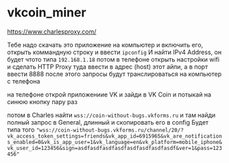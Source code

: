 # vkcoin_miner

https://www.charlesproxy.com/ 

Тебе надо скачать это приложение на компьютер и включить его, 
открыть коммандную строку и ввести `ipconfig` 
И найти IPv4 Address, он будет чтото типа `192.168.1.18` 
потом в телефоне открыть настройки wifi и сделать HTTP Proxy 
туда ввести в адрес (host) этот айпи, а в порт ввести 8888 
после этого запросы будут транслироваться на компьютер с телефона 

на телефоне открой приложениие VK и зайди в VK Coin и потыкай на синюю кнопку пару раз 

потом в Charles найти `wss://coin-without-bugs.vkforms.ru` 
и там найди полный запрос в General, длинный и скопировать его в config 
Будет типа того `"wss://coin-without-bugs.vkforms.ru/channel/20/?vk_access_token_settings=friends&vk_app_id=6915965&vk_are_notifications_enabled=0&vk_is_app_user=1&vk_language=en&vk_platform=mobile_iphone&vk_user_id=123456&sign=asdfasdfasdfasdfasdfasdfasdfasdf&ver=1&pass=123456"`
